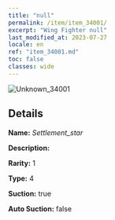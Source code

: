 ```yaml
---
title: "null"
permalink: /item/item_34001/
excerpt: "Wing Fighter null"
last_modified_at: 2023-07-27
locale: en
ref: "item_34001.md"
toc: false
classes: wide
---
```



 ![Unknown_34001](/images/item/Settlement_star_p.png)



## Details

 **Name:** *Settlement_star* 

 **Description:** 

 **Rarity:** 1 

 **Type:** 4 

 **Suction:** true 

 **Auto Suction:** false 


